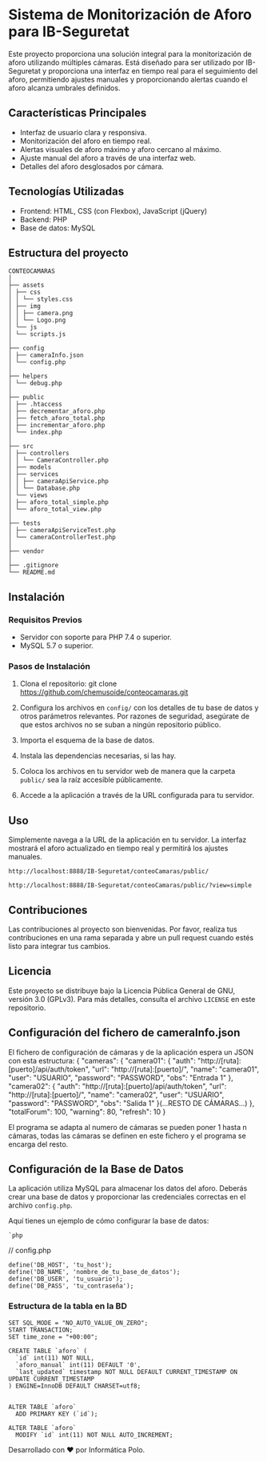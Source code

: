 # Sistema de Monitorización de Aforo para IB-Seguretat

Este proyecto proporciona una solución integral para la monitorización de aforo utilizando múltiples cámaras. Está diseñado para ser utilizado por IB-Seguretat y proporciona una interfaz en tiempo real para el seguimiento del aforo, permitiendo ajustes manuales y proporcionando alertas cuando el aforo alcanza umbrales definidos.

## Características Principales

- Interfaz de usuario clara y responsiva.
- Monitorización del aforo en tiempo real.
- Alertas visuales de aforo máximo y aforo cercano al máximo.
- Ajuste manual del aforo a través de una interfaz web.
- Detalles del aforo desglosados por cámara.

## Tecnologías Utilizadas

- Frontend: HTML, CSS (con Flexbox), JavaScript (jQuery)
- Backend: PHP
- Base de datos: MySQL

## Estructura del proyecto

	CONTEOCAMARAS
	│
	├── assets
	│ ├── css
	│ │ └── styles.css
	│ ├── img
	│ │ ├── camera.png
	│ │ └── Logo.png
	│ └── js
	│ └── scripts.js
	│
	├── config
	│ ├── cameraInfo.json
	│ └── config.php
	│
	├── helpers
	│ └── debug.php
	│
	├── public
	│ ├── .htaccess
	│ ├── decrementar_aforo.php
	│ ├── fetch_aforo_total.php
	│ ├── incrementar_aforo.php
	│ └── index.php
	│
	├── src
	│ ├── controllers
	│ │ └── CameraController.php
	│ ├── models
	│ ├── services
	│ │ ├── cameraApiService.php
	│ │ └── Database.php
	│ └── views
	│ ├── aforo_total_simple.php
	│ └── aforo_total_view.php
	│
	├── tests
	│ ├── cameraApiServiceTest.php
	│ └── cameraControllerTest.php
	│
	├── vendor
	│
	├── .gitignore
	└── README.md

## Instalación

### Requisitos Previos

- Servidor con soporte para PHP 7.4 o superior.
- MySQL 5.7 o superior.

### Pasos de Instalación

1. Clona el repositorio:
	git clone https://github.com/chemusoide/conteocamaras.git

2. Configura los archivos en `config/` con los detalles de tu base de datos y otros parámetros relevantes. Por razones de seguridad, asegúrate de que estos archivos no se suban a ningún repositorio público.

3. Importa el esquema de la base de datos.

4. Instala las dependencias necesarias, si las hay.

5. Coloca los archivos en tu servidor web de manera que la carpeta `public/` sea la raíz accesible públicamente.

6. Accede a la aplicación a través de la URL configurada para tu servidor.

## Uso

Simplemente navega a la URL de la aplicación en tu servidor. La interfaz mostrará el aforo actualizado en tiempo real y permitirá los ajustes manuales.

	http://localhost:8888/IB-Seguretat/conteoCamaras/public/

	http://localhost:8888/IB-Seguretat/conteoCamaras/public/?view=simple


## Contribuciones

Las contribuciones al proyecto son bienvenidas. Por favor, realiza tus contribuciones en una rama separada y abre un pull request cuando estés listo para integrar tus cambios.

## Licencia

Este proyecto se distribuye bajo la Licencia Pública General de GNU, versión 3.0 (GPLv3). Para más detalles, consulta el archivo `LICENSE` en este repositorio.

## Configuración del fichero de cameraInfo.json
El fichero de configuración de cámaras y de la aplicación espera un JSON con esta estructura:
	{
	   "cameras": {
	       "camera01": {
	           "auth": "http://[ruta]:[puerto]/api/auth/token",
	           "url": "http://[ruta]:[puerto]/",
	           "name": "camera01",
	           "user": "USUARIO",
	           "password": "PASSWORD",
	           "obs": "Entrada 1"
	       },
	       "camera02": {
	           "auth": "http://[ruta]:[puerto]/api/auth/token",
	           "url": "http://[ruta]:[puerto]/",
	           "name": "camera02",
	           "user": "USUARIO",
	           "password": "PASSWORD",
	           "obs": "Salida 1"
	       }(...RESTO DE CÁMARAS...)
		},
		"totalForum": 100,
		"warning": 80,
		"refresh": 10
	}

El programa se adapta al numero de cámaras se pueden poner 1 hasta n cámaras, todas las cámaras se definen en este fichero y el programa se encarga del resto.

## Configuración de la Base de Datos

La aplicación utiliza MySQL para almacenar los datos del aforo. Deberás crear una base de datos y proporcionar las credenciales correctas en el archivo `config.php`.

Aquí tienes un ejemplo de cómo configurar la base de datos:

	`php
// config.php

	define('DB_HOST', 'tu_host');
	define('DB_NAME', 'nombre_de_tu_base_de_datos');
	define('DB_USER', 'tu_usuario');
	define('DB_PASS', 'tu_contraseña');

### Estructura de la tabla en la BD
	SET SQL_MODE = "NO_AUTO_VALUE_ON_ZERO";
	START TRANSACTION;
	SET time_zone = "+00:00";
	
	CREATE TABLE `aforo` (
	  `id` int(11) NOT NULL,
	  `aforo_manual` int(11) DEFAULT '0',
	  `last_updated` timestamp NOT NULL DEFAULT CURRENT_TIMESTAMP ON UPDATE CURRENT_TIMESTAMP
	) ENGINE=InnoDB DEFAULT CHARSET=utf8;
	
	
	ALTER TABLE `aforo`
	  ADD PRIMARY KEY (`id`);
	
	ALTER TABLE `aforo`
	  MODIFY `id` int(11) NOT NULL AUTO_INCREMENT;

Desarrollado con ♥ por Informática Polo.